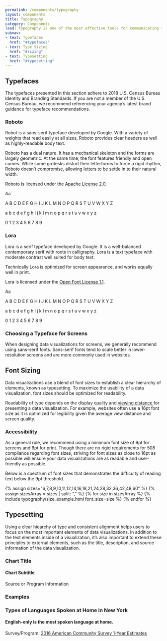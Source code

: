 ```yaml
---
permalink: /components/typography
layout: components
title: Typography
category: Components
lead: Typography is one of the most effective tools for communicating the meaning of data to users. When building data visualizations, establishing a clear hierarchy of typographic elements and using easy-to-read font families will help users better understand and interact with your data.
subnav:
- text: Typefaces
  href: "#typefaces"
- text: Type Sizing
  href: "#sizing"
- text: Typesetting
  href: "#typesetting"
---
```

<div id="typefaces">
  <h2>Typefaces</h2>
  <p>
    The typefaces presented in this section adhere to 2018 U.S. Census Bureau
    Identity and Branding Standards. If you are not a member of the U.S. Census
    Bureau, we recommend referencing your agency’s latest brand guidance for
    typeface recommendations. 
  </p>
  <h3>Roboto</h3>
  <div class="usa-grid-full">
    <div class="usa-width-one-half">
      <p>
        Robot is a sans-serif typeface developed by Google. With a variety of weights that read easily at all sizes, Roboto provides clear headers as well as highly-readable body text.
      </p>
      <p>
        Roboto has a dual nature. It has a mechanical skeleton and the forms are largely geometric. At the same time, the font features friendly and open curves. While some grotesks distort their letterforms to force a rigid rhythm, Roboto doesn’t compromise, allowing letters to be settle in to their natural width.
      </p>
      <p>Roboto is licensed under the <a href="https://www.apache.org/licenses/LICENSE-2.0" target="_blank">Apache License 2.0</a>.</p>
    </div>
    <div class="usa-width-one-half usa-end-row usa-font-samples">
      <span class="text-huge">Aa</span>
      <div>
        <p class="text-tiny">A B C D E F G H I J K L M N O P Q R S T U V W X Y Z</p>
        <p class="text-tiny">a b c d e f g h i j k l m n o p q r s t u v w x y z</p>
        <p class="text-tiny">0 1 2 3 4 5 6 7 8 9</p>
      </div>
    </div>
  </div>
  <h3 class="serif">Lora</h3>
  <div class="usa-grid-full">
    <div class="usa-width-one-half">
      <p>
        Lora is a serif typeface developed by Google. It is a well-balanced contemporary serif with roots in calligraphy. Lora is a text typeface with moderate contrast well suited for body text.
      </p>
      <p>
        Technically Lora is optimized for screen appearance, and works equally well in print.
      </p>
      <p>Lora is licensed under the <a href="http://scripts.sil.org/cms/scripts/page.php?site_id=nrsi&id=OFL_web" target="_blank">Open Font License 1.1</a>.</p>
    </div>
    <div class="usa-width-one-half usa-end-row usa-font-samples serif">
      <span class="text-huge">Aa</span>
      <div>
        <p class="text-tiny">A B C D E F G H I J K L M N O P Q R S T U V W X Y Z</p>
        <p class="text-tiny">a b c d e f g h i j k l m n o p q r s t u v w x y z</p>
        <p class="text-tiny">0 1 2 3 4 5 6 7 8 9</p>
      </div>
    </div>
  </div>
  <h3>Choosing a Typeface for Screens</h3>
  <p>
    When designing data visualizations for screens, we generally recommend using
    sans-serif fonts. Sans-serif fonts tend to scale better in lower-resolution
    screens and are more commonly used in websites.
  </p>
</div>
<div id="sizing">
  <h2>Font Sizing</h2>
  <p>
    Data visualizations use a blend of font sizes to establish a clear hierarchy
    of elements, known as typesetting. To maximize the usability of a data
    visualization, font sizes should be optimized for readability.
  </p>
  <p>
    Readability of type depends on the display quality and
    <a href="http://www.hf.faa.gov/webtraining/visualdisplays/text/size1a.htm" target="_blank">
    viewing distance
    </a>
    for presenting a data visualization. For example, websites often use a 16pt
    font size as it is optimized for legibility given the average view distance
    and screen quality.
  </p>
  <h3>Accessibility</h3>
  <p>
    As a general rule, we recommend using a minimum font size of 9pt for screens
    and 6pt for print. Though there are no rigid requirements for 508 compliance
    regarding font sizes, striving for font sizes as close to 16pt as possible
    will ensure your data visualizations are as readable and user-friendly as
    possible.
  </p>
  <p>
    Below is a spectrum of font sizes that demonstrates the difficulty of
    reading text below the 9pt threshold.
  </p> 
  <div>
    <div class="type-sizes">
      {% assign sizes="6,7,8,9,10,11,12,14,16,18,21,24,28,32,36,42,48,60" %}
      {% assign sizesArray = sizes | split: "," %}
      {% for size in sizesArray %}
        {% include typography/size_example.html font_size=size %}
      {% endfor %}
    </div>
  </div>
</div>
<div id="typesetting">
  <h2>Typesetting</h2>
  <p>
    Using a clear hiearchy of type and consistent alignment helps users to focus
    on the most important elements of data visualizations. In addition to the
    text elements inside of a visualization, it’s also important to extend these
    principles to external elements, such as the title, description, and source
    information of the data visualization.
  </p>
  <div class="usa-chart-card typography-card">
    <h3 class="usa-chart-title">
      Chart Title
    </h3>
    <h4 class="usa-chart-subtitle">
      Chart Subtitle
    </h4>
    <div class="usa-source-container">
      Source or Program Information
    </div>
  </div>
  <h3>Examples</h3>
  <div class="usa-chart-card">
    <div class="usa-chart-header">
      <h3 class="usa-chart-title">
        Types of Languages Spoken at Home in New York
      </h3>
      <h4 class="usa-chart-subtitle">
        English-only is the most spoken language at home.
      </h4>
    </div>
    <canvas id="typography-chart"></canvas>
    <div class="usa-source-container">
      Survey/Program: <a href="https://www.census.gov/programs-surveys/acs/" target="_blank">2016 American Community Survey 1-Year Estimates</a>
    </div>
  </div>
</div>